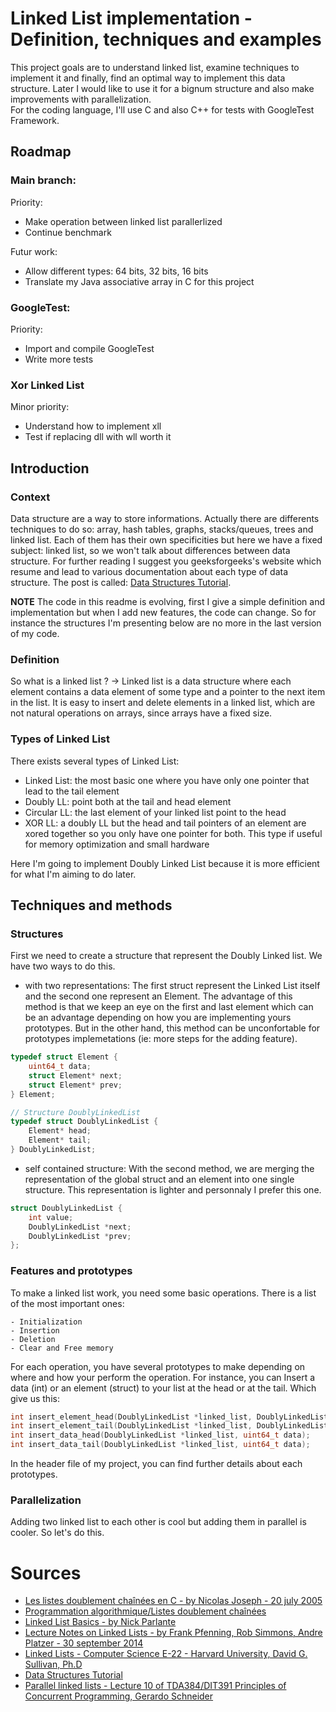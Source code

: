 # Linked List implementation - Definition, techniques and examples

This project goals are to understand linked list, examine techniques to implement it and finally, find an optimal way to implement this data structure. Later I would like to use it for a bignum structure and also make improvements with parallelization. <br/>
For the coding language, I'll use C and also C++ for tests with GoogleTest Framework.

## Roadmap

### Main branch:
Priority:
- Make operation between linked list parallerlized 
- Continue benchmark

Futur work:
- Allow different types: 64 bits, 32 bits, 16 bits
- Translate my Java associative array in C for this project

### GoogleTest:
Priority:
- Import and compile GoogleTest
- Write more tests

### Xor Linked List
Minor priority:
- Understand how to implement xll
- Test if replacing dll with wll worth it


## Introduction

### Context

Data structure are a way to store informations. Actually there are differents techniques to do so: array, hash tables, graphs, stacks/queues, trees and linked list. Each of them has their own specificities but here we have a fixed subject: linked list, so we won't talk about differences between data structure. 
For further reading I suggest you geeksforgeeks's website which resume and lead to various documentation about each type of data structure.
The post is called: [Data Structures Tutorial](https://www.geeksforgeeks.org/data-structures/).

**NOTE** The code in this readme is evolving, first I give a simple definition and implementation but when I add new features, the code can change. So for instance the structures I'm presenting below are no more in the last version of my code. 

### Definition 

So what is a linked list ?
-> Linked list is a data structure where each element contains a data element of some type and a pointer to the next item in the list. It is easy to insert and delete elements in a linked list, which are not natural operations on arrays, since arrays have a fixed size. 


### Types of Linked List

There exists several types of Linked List:
- Linked List: the most basic one where you have only one pointer that lead to the tail element
- Doubly LL: point both at the tail and head element 
- Circular LL: the last element of your linked list point to the head
- XOR LL:  a doubly LL but the head and tail pointers of an element are xored together so you only have one pointer for both. This type if useful for memory optimization and small hardware

Here I'm going to implement Doubly Linked List because it is more efficient for what I'm aiming to do later.

## Techniques and methods

### Structures

First we need to create a structure that represent the Doubly Linked list. We have two ways to do this.

- with two representations:
The first struct represent the Linked List itself and the second one represent an Element. The advantage of this method is that we keep an eye on the first and last element which can be an advantage depending on how you are implementing yours prototypes. But in the other hand, this method can be unconfortable for prototypes implemetations (ie: more steps for the adding feature).
```c
typedef struct Element {
    uint64_t data;
    struct Element* next;
    struct Element* prev;
} Element;

// Structure DoublyLinkedList
typedef struct DoublyLinkedList {
    Element* head;
    Element* tail;
} DoublyLinkedList;
```

- self contained structure:
With the second method, we are merging the representation of the global struct and an element into one single structure. This representation is lighter and personnaly I prefer this one.  
```c
struct DoublyLinkedList {
    int value;
    DoublyLinkedList *next;
    DoublyLinkedList *prev;
};
```

### Features and prototypes

To make a linked list work, you need some basic operations. There is a list of the most important ones:
```
- Initialization
- Insertion
- Deletion
- Clear and Free memory
```

For each operation, you have several prototypes to make depending on where and how your perform the operation. For instance, you can Insert a data (int) or an element (struct) to your list at the head or at the tail. Which give us this:
```c
int insert_element_head(DoublyLinkedList *linked_list, DoublyLinkedList *element);
int insert_element_tail(DoublyLinkedList *linked_list, DoublyLinkedList *element);
int insert_data_head(DoublyLinkedList *linked_list, uint64_t data);
int insert_data_tail(DoublyLinkedList *linked_list, uint64_t data);
```
In the header file of my project, you can find further details about each prototypes.


### Parallelization

Adding two linked list to each other is cool but adding them in parallel is cooler. So let's do this.


# Sources
- [Les listes doublement chaînées en C - by Nicolas Joseph - 20 july 2005](https://nicolasj.developpez.com/articles/listedouble/#LIII-C)
- [Programmation algorithmique/Listes doublement chaînées](https://fr.wikibooks.org/wiki/Programmation_algorithmique/Listes_doublement_cha%C3%AEn%C3%A9es)
- [Linked List Basics - by Nick Parlante](http://cslibrary.stanford.edu/103/LinkedListBasics.pdf)
- [Lecture Notes on Linked Lists - by Frank Pfenning, Rob Simmons, Andre Platzer - 30 september 2014](https://www.cs.cmu.edu/~rjsimmon/15122-f14/lec/11-linkedlist.pdf)
- [Linked Lists - Computer Science E-22 - Harvard University, David G. Sullivan, Ph.D](https://cscie22.sites.fas.harvard.edu/files/lectures/04_linked_lists.pdf)
- [Data Structures Tutorial](https://www.geeksforgeeks.org/data-structures/)
- [Parallel linked lists - Lecture 10 of TDA384/DIT391 Principles of Concurrent Programming, Gerardo Schneider](https://www.cse.chalmers.se/edu/course/TDA384_LP1/files/lectures/Lecture10-parallel_lists.pdf)